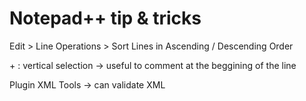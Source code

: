 # Notepad++ tip & tricks

Edit > Line Operations > Sort Lines in Ascending / Descending Order

<ALT>+<SHIFT> : vertical selection -> useful to comment at the beggining of the line

Plugin XML Tools -> can validate XML